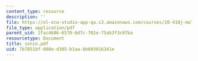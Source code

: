 ```yaml
---
content_type: resource
description: ''
file: https://ol-ocw-studio-app-qa.s3.amazonaws.com/courses/20-410j-molecular-cellular-and-tissue-biomechanics-be-410j-spring-2003/7b7851bf008ed305b1aabb603016341e_sonin.pdf
file_type: application/pdf
parent_uid: 2fac4686-6570-6d7c-702e-75ab3f3c07ba
resourcetype: Document
title: sonin.pdf
uid: 7b7851bf-008e-d305-b1aa-bb603016341e
---
```

